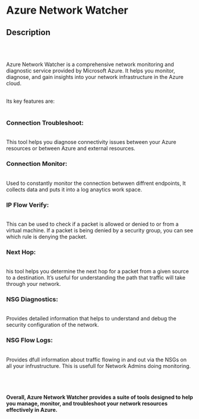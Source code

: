 <h1>Azure Network Watcher</h1>

<h2>Description</h2>
<br /><br />

Azure Network Watcher is a comprehensive network monitoring and diagnostic service provided by Microsoft Azure. It helps you monitor, diagnose, and gain insights into your network infrastructure in the Azure cloud.
<br /><br />

Its key features are:
<br /><br />

<h3>Connection Troubleshoot:</h3> <br />
This tool helps you diagnose connectivity issues between your Azure resources or between Azure and external resources.


<h3>Connection Monitor:</h3> <br />
Used to constantly monitor the connection betwwen diffrent endpoints,
It collects data and puts it into a log anaytics work space.

<h3>IP Flow Verify:</h3> <br />
This can be used to check if a packet is allowed or denied to or from a virtual machine. If a packet is being denied by a security group, you can see which rule is denying the packet.

<h3>Next Hop:</h3> <br />
his tool helps you determine the next hop for a packet from a given source to a destination. It’s useful for understanding the path that traffic will take through your network.

<h3>NSG Diagnostics:</h3> <br />
Provides detailed information that helps to understand and debug the security configuration of the network.

<h3>NSG Flow Logs:</h3> <br />
Provides dfull information about traffic flowing in and out via the NSGs on all your infrustructure.
This is usefull for Network Admins doing monitoring.


<br /><br />
<h4>Overall, Azure Network Watcher provides a suite of tools designed to help you manage, monitor, and troubleshoot your network resources effectively in Azure.</h4>
